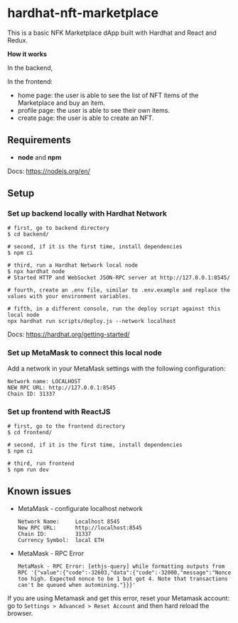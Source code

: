 # hardhat-nft-marketplace

This is a basic NFK Marketplace dApp built with Hardhat and React and Redux.

**How it works**

In the backend, <complete></complete>

In the frontend:

- home page: the user is able to see the list of NFT items of the Marketplace and buy an item.
- profile page: the user is able to see their own items.
- create page: the user is able to create an NFT.

## Requirements

- **node** and **npm**

Docs: https://nodejs.org/en/

## Setup

### Set up backend locally with Hardhat Network

```
# first, go to backend directory
$ cd backend/

# second, if it is the first time, install dependencies
$ npm ci

# third, run a Hardhat Network local node
$ npx hardhat node
# Started HTTP and WebSocket JSON-RPC server at http://127.0.0.1:8545/

# fourth, create an .env file, similar to .env.example and replace the values with your environment variables.

# fifth, in a different console, run the deploy script against this local node
npx hardhat run scripts/deploy.js --network localhost
```

Docs: https://hardhat.org/getting-started/

### Set up MetaMask to connect this local node

Add a network in your MetaMask settings with the following configuration:

```
Network name: LOCALHOST
NEW RPC URL: http://127.0.0.1:8545
Chain ID: 31337
```

### Set up frontend with ReactJS

```
# first, go to the frontend directory
$ cd frontend/

# second, if it is the first time, install dependencies
$ npm ci

# third, run frontend
$ npm run dev
```

## Known issues

- MetaMask - configurate localhost network

  ```
  Network Name:     Localhost 8545
  New RPC URL:      http://localhost:8545
  Chain ID:         31337
  Currency Symbol:  local ETH
  ```

- MetaMask - RPC Error

  ```
  MetaMask - RPC Error: [ethjs-query] while formatting outputs from RPC '{"value":{"code":-32603,"data":{"code":-32000,"message":"Nonce too high. Expected nonce to be 1 but got 4. Note that transactions can't be queued when automining."}}}'
  ```

If you are using Metamask and get this error, reset your Metamask account: go to `Settings > Advanced > Reset Account` and then hard reload the browser.
